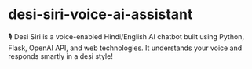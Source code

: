 # desi-siri-voice-ai-assistant
🎙️ Desi Siri is a voice-enabled Hindi/English AI chatbot built using Python, Flask, OpenAI API, and web technologies. It understands your voice and responds smartly in a desi style!
